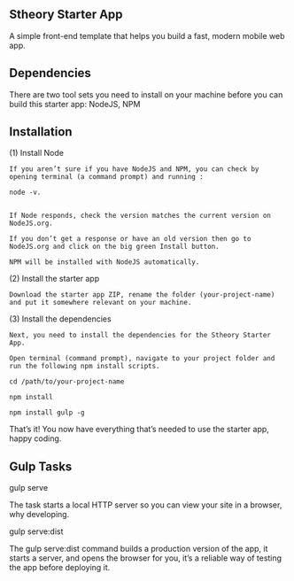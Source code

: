 ## Stheory Starter App

A simple front-end template that helps you build a fast, modern mobile web app.

## Dependencies

There are two tool sets you need to install on your machine before you can build this starter app: NodeJS, NPM

## Installation

(1) Install Node

    If you aren’t sure if you have NodeJS and NPM, you can check by opening terminal (a command prompt) and running :

    node -v.


    If Node responds, check the version matches the current version on NodeJS.org.

    If you don’t get a response or have an old version then go to NodeJS.org and click on the big green Install button.
    
    NPM will be installed with NodeJS automatically.

(2) Install the starter app

    Download the starter app ZIP, rename the folder (your-project-name) and put it somewhere relevant on your machine.

(3) Install the dependencies

    Next, you need to install the dependencies for the Stheory Starter App.

    Open terminal (command prompt), navigate to your project folder and run the following npm install scripts.

    cd /path/to/your-project-name
    
    npm install
    
    npm install gulp -g


That’s it! You now have everything that’s needed to use the starter app, happy coding.


## Gulp Tasks

gulp serve

The task starts a local HTTP server so you can view your site in a browser, why developing.

gulp serve:dist

The gulp serve:dist command builds a production version of the app, it starts a server, and opens the browser for you, it’s a reliable way of testing the app before deploying it.
